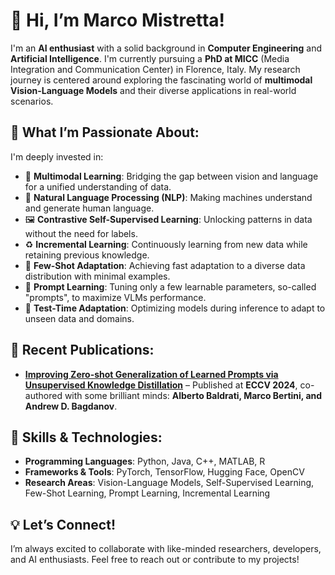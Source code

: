 # 👋 Hi, I’m Marco Mistretta!

I'm an **AI enthusiast** with a solid background in **Computer Engineering** and **Artificial Intelligence**. I'm currently pursuing a **PhD at MICC** (Media Integration and Communication Center) in Florence, Italy. My research journey is centered around exploring the fascinating world of **multimodal Vision-Language Models** and their diverse applications in real-world scenarios.

## 🌟 What I’m Passionate About:

I'm deeply invested in:
- 🧠 **Multimodal Learning**: Bridging the gap between vision and language for a unified understanding of data.
- 💬 **Natural Language Processing (NLP)**: Making machines understand and generate human language.
- 🖼️ **Contrastive Self-Supervised Learning**: Unlocking patterns in data without the need for labels.
- ♻️ **Incremental Learning**: Continuously learning from new data while retaining previous knowledge.
- 🎯 **Few-Shot Adaptation**: Achieving fast adaptation to a diverse data distribution with minimal examples.
- 📝 **Prompt Learning**: Tuning only a few learnable parameters, so-called "prompts", to maximize VLMs performance.
- 🚀 **Test-Time Adaptation**: Optimizing models during inference to adapt to unseen data and domains.

## 📝 Recent Publications:
- [**Improving Zero-shot Generalization of Learned Prompts via Unsupervised Knowledge Distillation**](https://arxiv.org/abs/2407.03056) – Published at **ECCV 2024**, co-authored with some brilliant minds: **Alberto Baldrati, Marco Bertini, and Andrew D. Bagdanov**.

## 🚀 Skills & Technologies:
- **Programming Languages**: Python, Java, C++, MATLAB, R
- **Frameworks & Tools**: PyTorch, TensorFlow, Hugging Face, OpenCV
- **Research Areas**: Vision-Language Models, Self-Supervised Learning, Few-Shot Learning, Prompt Learning, Incremental Learning

## 💡 Let’s Connect!
I’m always excited to collaborate with like-minded researchers, developers, and AI enthusiasts. Feel free to reach out or contribute to my projects!
